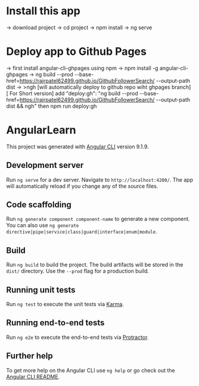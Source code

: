 # Install this app
  -> download project
  -> cd project
  -> npm install
  -> ng serve
  
# Deploy app to Github Pages
  -> first install angular-cli-ghpages using npm
        -> npm  install -g angular-cli-ghpages
  -> ng build --prod --base-href=https://rajrpatel62499.github.io/GithubFollowerSearch/ --output-path dist
  -> >ngh [will automatically deploy to github repo wiht ghpages branch]
  [ For Short version]
  add "deploy:gh": "ng build --prod --base-href=https://rajrpatel62499.github.io/GithubFollowerSearch/ --output-path dist && ngh"
  then npm run deploy:gh



# AngularLearn

This project was generated with [Angular CLI](https://github.com/angular/angular-cli) version 9.1.9.

## Development server

Run `ng serve` for a dev server. Navigate to `http://localhost:4200/`. The app will automatically reload if you change any of the source files.

## Code scaffolding

Run `ng generate component component-name` to generate a new component. You can also use `ng generate directive|pipe|service|class|guard|interface|enum|module`.

## Build

Run `ng build` to build the project. The build artifacts will be stored in the `dist/` directory. Use the `--prod` flag for a production build.

## Running unit tests

Run `ng test` to execute the unit tests via [Karma](https://karma-runner.github.io).

## Running end-to-end tests

Run `ng e2e` to execute the end-to-end tests via [Protractor](http://www.protractortest.org/).

## Further help

To get more help on the Angular CLI use `ng help` or go check out the [Angular CLI README](https://github.com/angular/angular-cli/blob/master/README.md).

